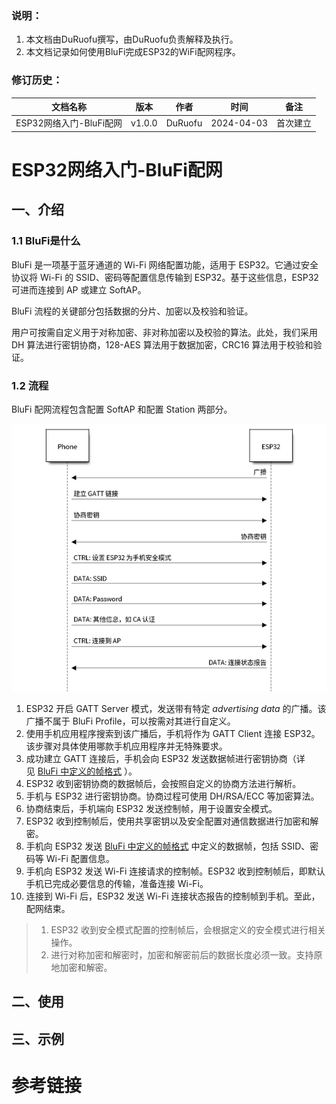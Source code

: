 
### 说明：

1. 本文档由DuRuofu撰写，由DuRuofu负责解释及执行。
2. 本文档记录如何使用BluFi完成ESP32的WiFi配网程序。

### 修订历史：

| 文档名称              | 版本     | 作者      | 时间         | 备注   |
| ----------------- | ------ | ------- | ---------- | ---- |
| ESP32网络入门-BluFi配网 | v1.0.0 | DuRuofu | 2024-04-03 | 首次建立 |

<div STYLE="page-break-after: always;"></div>

# ESP32网络入门-BluFi配网

## 一、介绍

### 1.1 BluFi是什么

BluFi 是一项基于蓝牙通道的 Wi-Fi 网络配置功能，适用于 ESP32。它通过安全协议将 Wi-Fi 的 SSID、密码等配置信息传输到 ESP32。基于这些信息，ESP32 可进而连接到 AP 或建立 SoftAP。

BluFi 流程的关键部分包括数据的分片、加密以及校验和验证。

用户可按需自定义用于对称加密、非对称加密以及校验的算法。此处，我们采用 DH 算法进行密钥协商，128-AES 算法用于数据加密，CRC16 算法用于校验和验证。


### 1.2 流程

BluFi 配网流程包含配置 SoftAP 和配置 Station 两部分。

![](attachments/Pasted%20image%2020240403181235.png)

1. ESP32 开启 GATT Server 模式，发送带有特定 _advertising data_ 的广播。该广播不属于 BluFi Profile，可以按需对其进行自定义。
2. 使用手机应用程序搜索到该广播后，手机将作为 GATT Client 连接 ESP32。该步骤对具体使用哪款手机应用程序并无特殊要求。
3. 成功建立 GATT 连接后，手机会向 ESP32 发送数据帧进行密钥协商（详见 [BluFi 中定义的帧格式](https://docs.espressif.com/projects/esp-idf/zh_CN/latest/esp32/api-guides/blufi.html#frame-formats) ）。
4. ESP32 收到密钥协商的数据帧后，会按照自定义的协商方法进行解析。
5. 手机与 ESP32 进行密钥协商。协商过程可使用 DH/RSA/ECC 等加密算法。
6. 协商结束后，手机端向 ESP32 发送控制帧，用于设置安全模式。
7. ESP32 收到控制帧后，使用共享密钥以及安全配置对通信数据进行加密和解密。
8. 手机向 ESP32 发送 [BluFi 中定义的帧格式](https://docs.espressif.com/projects/esp-idf/zh_CN/latest/esp32/api-guides/blufi.html#frame-formats) 中定义的数据帧，包括 SSID、密码等 Wi-Fi 配置信息。
9. 手机向 ESP32 发送 Wi-Fi 连接请求的控制帧。ESP32 收到控制帧后，即默认手机已完成必要信息的传输，准备连接 Wi-Fi。
10. 连接到 Wi-Fi 后，ESP32 发送 Wi-Fi 连接状态报告的控制帧到手机。至此，配网结束。

>1. ESP32 收到安全模式配置的控制帧后，会根据定义的安全模式进行相关操作。
>2. 进行对称加密和解密时，加密和解密前后的数据长度必须一致。支持原地加密和解密。





## 二、使用



## 三、示例


# 参考链接